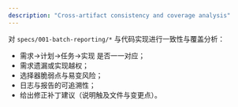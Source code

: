 ```yaml
---
description: "Cross-artifact consistency and coverage analysis"
---
```


对 `specs/001-batch-reporting/*` 与代码实现进行一致性与覆盖分析：
- 需求→计划→任务→实现 是否一一对应；
- 需求遗漏或实现越权；
- 选择器脆弱点与易变风险；
- 日志与报告的可追溯性；
- 给出修正补丁建议（说明触及文件与变更点）。
